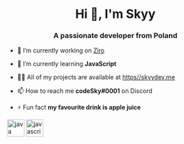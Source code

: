 <h1 align="center">Hi 👋, I'm Skyy</h1>
<h3 align="center">A passionate developer from Poland</h3>

- 🔭 I’m currently working on [Ziro](https://ziro.wtf)

- 🌱 I’m currently learning **JavaScript**

- 👨‍💻 All of my projects are available at [https//skyydev.me](https//skyydev.me)

- 📫 How to reach me **codeSky#0001** on Discord

- ⚡ Fun fact **my favourite drink is apple juice**

<p align="left"><img src="https://devicons.github.io/devicon/devicon.git/icons/java/java-original-wordmark.svg" alt="java" width="40" height="40"/> <img src="https://devicons.github.io/devicon/devicon.git/icons/javascript/javascript-original.svg" alt="javascript" width="40" height="40"/></p>

